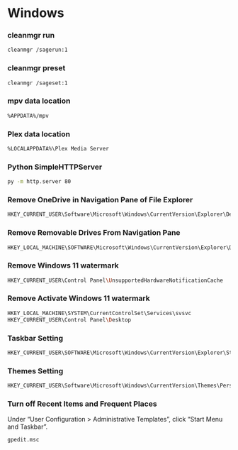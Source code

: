 # Windows

### cleanmgr run
```bash
cleanmgr /sagerun:1
```

### cleanmgr preset
```bash
cleanmgr /sageset:1
```

### mpv data location
```bash
%APPDATA%/mpv
```

### Plex data location
```bash
%LOCALAPPDATA%\Plex Media Server
```

### Python SimpleHTTPServer
```bash
py -m http.server 80
```

### Remove OneDrive in Navigation Pane of File Explorer
```bash
HKEY_CURRENT_USER\Software\Microsoft\Windows\CurrentVersion\Explorer\Desktop\NameSpace
```

### Remove Removable Drives From Navigation Pane
```bash
HKEY_LOCAL_MACHINE\SOFTWARE\Microsoft\Windows\CurrentVersion\Explorer\Desktop\NameSpace\DelegateFolders
```

### Remove Windows 11 watermark
```bash
HKEY_CURRENT_USER\Control Panel\UnsupportedHardwareNotificationCache
```

### Remove Activate Windows 11 watermark
```bash
HKEY_LOCAL_MACHINE\SYSTEM\CurrentControlSet\Services\svsvc
HKEY_CURRENT_USER\Control Panel\Desktop
```

### Taskbar Setting
```bash
HKEY_CURRENT_USER\SOFTWARE\Microsoft\Windows\CurrentVersion\Explorer\StuckRects3
```

### Themes Setting
```bash
HKEY_CURRENT_USER\Software\Microsoft\Windows\CurrentVersion\Themes\Personalize
```

### Turn off Recent Items and Frequent Places
Under “User Configuration > Administrative Templates”, click “Start Menu and Taskbar”.
```bash
gpedit.msc
```
